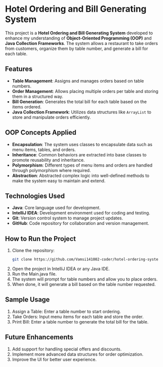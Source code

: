 # Hotel Ordering and Bill Generating System

This project is a **Hotel Ordering and Bill Generating System** developed to enhance my understanding of **Object-Oriented Programming (OOP)** and **Java Collection Frameworks**. The system allows a restaurant to take orders from customers, organize them by table number, and generate a bill for each table.

## Features
- **Table Management**: Assigns and manages orders based on table numbers.
- **Order Management**: Allows placing multiple orders per table and storing them in a structured way.
- **Bill Generation**: Generates the total bill for each table based on the items ordered.
- **Java Collection Framework**: Utilizes data structures like `ArrayList` to store and manipulate orders efficiently.

## OOP Concepts Applied
- **Encapsulation**: The system uses classes to encapsulate data such as menu items, tables, and orders.
- **Inheritance**: Common behaviors are extracted into base classes to promote reusability and inheritance.
- **Polymorphism**: Different types of menu items and orders are handled through polymorphism where required.
- **Abstraction**: Abstracted complex logic into well-defined methods to make the system easy to maintain and extend.

## Technologies Used
- **Java**: Core language used for development.
- **IntelliJ IDEA**: Development environment used for coding and testing.
- **Git**: Version control system to manage project updates.
- **GitHub**: Code repository for collaboration and version management.

## How to Run the Project
1. Clone the repository:
   ```bash
   git clone https://github.com/Vamsi141002-coder/hotel-ordering-system.git

2. Open the project in IntelliJ IDEA or any Java IDE.
3. Run the Main.java file.
4. The system will prompt for table numbers and allow you to place orders.
5. When done, it will generate a bill based on the table number requested.
## Sample Usage
1. Assign a Table: Enter a table number to start ordering.
2. Take Orders: Input menu items for each table and store the order.
3. Print Bill: Enter a table number to generate the total bill for the table.
## Future Enhancements
1. Add support for handling special offers and discounts.
2. Implement more advanced data structures for order optimization.
3. Improve the UI for better user experience.
